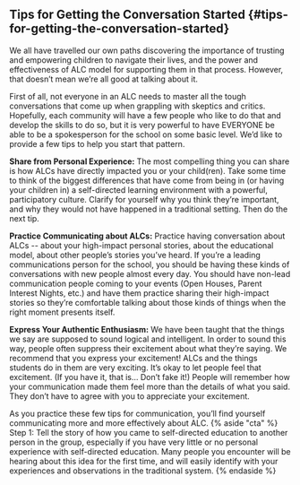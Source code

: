 ## Tips for Getting the Conversation Started {#tips-for-getting-the-conversation-started}

We all have travelled our own paths discovering the importance of trusting and empowering children to navigate their lives, and the power and effectiveness of ALC model for supporting them in that process. However, that doesn’t mean we’re all good at talking about it.

First of all, not everyone in an ALC needs to master all the tough conversations that come up when grappling with skeptics and critics. Hopefully, each community will have a few people who like to do that and develop the skills to do so, but it is very powerful to have EVERYONE be able to be a spokesperson for the school on some basic level. We’d like to provide a few tips to help you start that pattern.

**Share from Personal Experience:** The most compelling thing you can share is how ALCs have directly impacted you or your child(ren). Take some time to think of the biggest differences that have come from being in (or having your children in) a self-directed learning environment with a powerful, participatory culture. Clarify for yourself why you think they’re important, and why they would not have happened in a traditional setting. Then do the next tip.

**Practice Communicating about ALCs:** Practice having conversation about ALCs -- about your high-impact personal stories, about the educational model, about other people’s stories you’ve heard. If you’re a leading communications person for the school, you should be having these kinds of conversations with new people almost every day. You should have non-lead communication people coming to your events (Open Houses, Parent Interest Nights, etc.) and have them practice sharing their high-impact stories so they’re comfortable talking about those kinds of things when the right moment presents itself.

**Express Your Authentic Enthusiasm:** We have been taught that the things we say are supposed to sound logical and intelligent. In order to sound this way, people often suppress their excitement about what they’re saying. We recommend that you express your excitement! ALCs and the things students do in them are very exciting. It’s okay to let people feel that excitement. (If you have it, that is… Don’t fake it!) People will remember how your communication made them feel more than the details of what you said. They don’t have to agree with you to appreciate your excitement.

As you practice these few tips for communication, you’ll find yourself communicating more and more effectively about ALC.
{% aside "cta" %}
Step 1: Tell the story of how you came to self-directed education to another person in the group, especially if you have very little or no personal experience with self-directed education.  Many people you encounter will be hearing about this idea for the first time, and will easily identify with your experiences and observations in the traditional system.
{% endaside %}